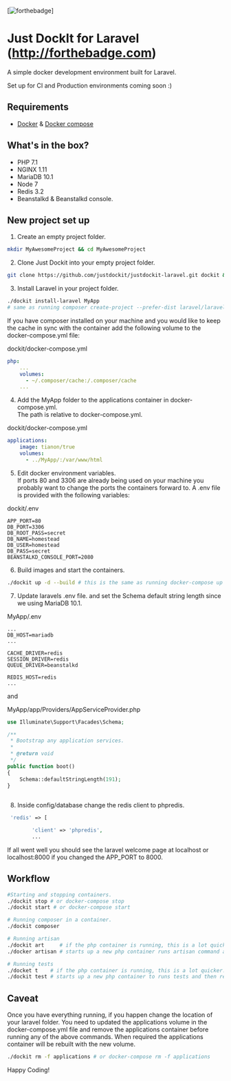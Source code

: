 [![forthebadge](http://forthebadge.com/images/badges/built-by-developers.svg)]
# Just DockIt for Laravel (http://forthebadge.com)
A simple docker development environment built for Laravel.


Set up for CI and Production environments coming soon :)

## Requirements
- [Docker](https://docs.docker.com/engine/installation/) & [Docker compose](https://docs.docker.com/compose/install/)

## What's in the box?
- PHP 7.1
- NGINX 1.11
- MariaDB 10.1
- Node 7
- Redis 3.2
- Beanstalkd & Beanstalkd console.

## New project set up
1) Create an empty project folder.
```bash
mkdir MyAwesomeProject && cd MyAwesomeProject
```

2) Clone Just Dockit into your empty project folder.
```bash
git clone https://github.com/justdockit/justdockit-laravel.git dockit && cd dockit
```

3) Install Laravel in your project folder. 
```bash
./dockit install-laravel MyApp 
# same as running composer create-project --prefer-dist laravel/laravel MyApp
```
If you have composer installed on your machine and you would like to keep the cache in 
sync with the container add the following volume to the docker-compose.yml file:

dockit/docker-compose.yml
```yaml
php:
    ...
    volumes:
      - ~/.composer/cache:/.composer/cache 
    ...
```

4) Add the MyApp folder to the applications container in docker-compose.yml.  
The path is relative to docker-compose.yml.

dockit/docker-compose.yml
```yaml
applications:
    image: tianon/true
    volumes:
      - ../MyApp/:/var/www/html
```

5) Edit docker environment variables.  
If ports 80 and 3306 are already being used on your machine you probably 
want to change the ports the containers forward to. A .env file is 
provided with the following variables:  

dockit/.env 
```
APP_PORT=80
DB_PORT=3306
DB_ROOT_PASS=secret
DB_NAME=homestead
DB_USER=homestead
DB_PASS=secret
BEANSTALKD_CONSOLE_PORT=2080
```

6) Build images and start the containers.
```bash
./dockit up -d --build # this is the same as running docker-compose up -d --build
```

7) Update laravels .env file. and set the Schema default string length since we 
using MariaDB 10.1.  

MyApp/.env
```
...
DB_HOST=mariadb
...

CACHE_DRIVER=redis
SESSION_DRIVER=redis
QUEUE_DRIVER=beanstalkd

REDIS_HOST=redis
...
```
and

MyApp/app/Providers/AppServiceProvider.php
```php
use Illuminate\Support\Facades\Schema;

/**
 * Bootstrap any application services.
 *
 * @return void
 */
public function boot()
{
    Schema::defaultStringLength(191);
}
  
```

8) Inside config/database change the redis client to phpredis.
```php
 'redis' => [

        'client' => 'phpredis',
        ...
```

If all went well you should see the laravel welcome page at localhost or localhost:8000 if you changed the APP_PORT to 8000.


## Workflow

```bash
#Starting and stopping containers.
./dockit stop # or docker-compose stop
./dockit start # or docker-compose start

# Running composer in a container.
./dockit composer

# Running artisan
./dockit art     # if the php container is running, this is a lot quicker.
./docker artisan # starts up a new php container runs artisan command and then removes it.

# Running tests
./docket t    # if the php container is running, this is a lot quicker.
./dockit test # starts up a new php container to runs tests and then removes it.

```

## Caveat
Once you have everything running, if you happen change the location of your laravel folder. You need to updated the applications volume in the docker-compose.yml file and remove the applications container before running any of the above commands. When required the applications container will be rebuilt with the new volume.

```bash
./dockit rm -f applications # or docker-compose rm -f applications
```

Happy Coding!
